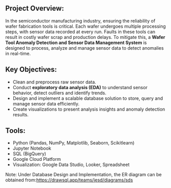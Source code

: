 ## Project Overview:
In the semiconductor manufacturing industry, ensuring the reliability of wafer fabrication tools is critical. Each wafer undergoes multiple processing steps, with sensor data recorded at every run. Faults in these tools can result in costly wafer scrap and production delays. To mitigate this, a **Wafer Tool Anomaly Detection and Sensor Data Management System** is designed to process, analyze and manage sensor data to detect anomalies in real-time.


## Key Objectives:
- Clean and preprocess raw sensor data.
- Conduct **exploratory data analysis (EDA)** to understand sensor behavior, detect outliers and identify trends.
- Design and implement a scalable database solution to store, query and manage sensor data efficiently.
- Create visualizations to present analysis insights and anomaly detection results.


## Tools:
- Python (Pandas, NumPy, Matplotlib, Seaborn, Scikitlearn)
- Jupyter Notebook
- SQL (BigQuery)
- Google Cloud Platform
- Visualization: Google Data Studio, Looker, Spreadsheet

Note: Under Database Design and Implementation, the ER diagram can be obtained from:https://drawsql.app/teams/jesd/diagrams/sds
